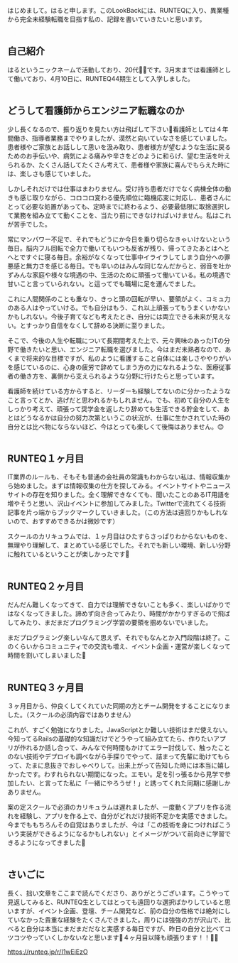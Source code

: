 <br>
はじめまして。はると申します。このLookBackには、RUNTEQに入り、異業種から完全未経験転職を目指す私の、記録を書いていきたいと思います。
<br>
<br>

## 自己紹介

はるというニックネームで活動しており、20代💁‍♀️です。3月末までは看護師として働いており、4月10日に、RUNTEQ44期生として入学しました。
<br>
<br>
## どうして看護師からエンジニア転職なのか

少し長くなるので、振り返りを見たい方は飛ばして下さい🙇看護師としては４年間働き、指導者業務までやりましたが、漠然と向いていなさを感じていました。患者様やご家族とお話しして思いを汲み取り、患者様方が望むような生活に戻るためのお手伝いや、病気による痛みや辛さをどのように和らげ、望む生活を叶えられるか、たくさん話してたくさん考えて、患者様や家族に喜んでもらえた時には、楽しさも感じていました。

しかしそれだけでは仕事はまわりません。受け持ち患者だけでなく病棟全体の動きも感じ取りながら、コロコロ変わる優先順位に臨機応変に対応し、患者さんにとって必要な処置があっても、定時までに終わるよう、必要最低限に取捨選択して業務を組み立てて動くことを、当たり前にできなければいけません。私はこれが苦手でした。

常にマンパワー不足で、それでもどうにか今日を乗り切らなきゃいけないという毎日。脳内フル回転で全力で働いてもいつも反省が残り、帰ってきたあとはへとへとですぐに寝る毎日。余裕がなくなって仕事中イライラしてしまう自分への罪悪感と無力さを感じる毎日。でも辛いのはみんな同じなんだからと、弱音を吐かずみんな家庭や様々な境遇の中、生活のために頑張って働いている。私の境遇で甘いこと言っていられない。と這ってでも職場に足を運んでました。

これに人間関係のことも重なり、きっと頭の回転が早い、要領がよく、コミュ力のある人はやっていける。でも自分はもう、これ以上頑張ってもうまくいかないかもしれない。今後子育てなども考えたとき、自分には両立できる未来が見えない。とすっかり自信をなくして辞める決断に至りました。

そこで、今後の人生や転職について長期間考えた上で、元々興味のあったITの分野で働きたいと思い、エンジニア転職を選びました。今はまだ未熟者なので、あくまで将来的な目標ですが、私のように看護すること自体には楽しさややりがいを感じているのに、心身の疲労で辞めてしまう方の力になれるような、医療従事者の働き方を、裏側から支えられるような分野に行けたらと思っています。

看護師を続けている方からすると、リーダーも経験してないのに分かったようなこと言ってとか、逃げだと思われるかもしれません。でも、初めて自分の人生をしっかり考えて、頑張って奨学金を返したり辞めても生活できる貯金をして、あとはどうなるかは自分の努力次第というこの状況が、仕事に生かされていた時の自分とは比べ物にならないほど、今はとっても楽しくて後悔はありません。😊
<br>
<br>
## RUNTEQ１ヶ月目

IT業界のルールも、そもそも普通の会社員の常識もわからない私は、情報収集から始めました。まずは情報収集の仕方を探してみる。イベントサイトやニュースサイトの存在を知りました。全く理解できなくても、聞いたことのあるIT用語を増やそうと思い、沢山イベントに参加してみました。Twitterで流れてくる技術記事を片っ端からブックマークしていきました。（この方法は遠回りかもしれないので、おすすめできるかは微妙です）

スクールのカリキュラムでは、１ヶ月目はひたすらさっぱりわからないものを、無理やり理解して、まとめている感じでした。それでも新しい環境、新しい分野に触れているということが楽しかったです🐣
<br>
<br>
## RUNTEQ２ヶ月目

だんだん難しくなってきて、自力では理解できないことも多く、楽しいばかりではなくなってきました。諦めず向き合ってみたり、時間がかかりすぎるので飛ばしてみたり、まだまだプログラミング学習の要領を掴めないでいました。

まだプログラミング楽しいなんて思えず、それでもなんとか入門段階は終了。このくらいからコミュニティでの交流も増え、イベント企画・運営が楽しくなって時間を割いてしまいました🤣
<br>
<br>
## RUNTEQ３ヶ月目

３ヶ月目から、仲良くしてくれていた同期の方とチーム開発をすることになりました。（スクールの必須内容ではありません）

これが、すごく勉強になりました。JavaScriptとか難しい技術はまだ使えない。今知ってるRailsの基礎的な知識だけでどうやって組み立てたら、作りたいアプリが作れるか話し合って、みんなで何時間もかけてエラー討伐して、触ったことのない技術やデプロイも調べながら手探りでやって、詰まって先輩に助けてもらって、たまに息抜きでおしゃべりして。出来上がって告知した時には本当に嬉しかったです。わすれられない期間になった。エモい。足を引っ張るから見学で参加したい、と言ってた私に「一緒にやろうぜ！」と誘ってくれた同期に感謝しかありません。

案の定スクールで必須のカリキュラムは遅れましたが、一度動くアプリを作る流れを経験し、アプリを作る上で、自分がどれだけ技術不足かを実感できました。今までももちろんその自覚はありましたが、今は「この技術を身につければこういう実装ができるようになるかもしれない」とイメージがついて前向きに学習できるようになってきました🐥
<br>
<br>
## さいごに

長く、拙い文章をここまで読んでくださり、ありがとうございます。こうやって見返してみると、RUNTEQ生としてはとっても遠回りな選択ばかりしていると思いますが、イベント企画、登壇、チーム開発など、前の自分の性格では絶対にしていなかった貴重な経験をたくさんできました。周りには強強の方が沢山で、比べると自分は本当にまだまだだなと実感する毎日ですが、昨日の自分と比べてコツコツやっていくしかないなと思います🐢４ヶ月目以降も頑張ります！！✊🏻


https://runteq.jp/r/I1wEiEzO

